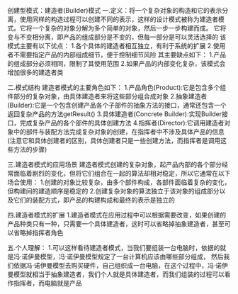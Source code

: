 创建型模式：建造者(Builder)模式
一.定义：将一个复杂对象的构造和它的表示分离，使用同样的构造过程可以创建不同的表示，这样的设计模式被称为建造者模式。它将一个复杂的对象分解为多个简单的对象，然后一步一步构建而成。
它将变与不变相分离，即产品的组成部分是不变的，但每一部分是可以灵活选择的
该模式主要有以下优点：
1.各个具体的建造者相互独立，有利于系统的扩展
2.使用者不需要指定产品的内部组成细节，便于控制细节风险
其主要缺点如下：
1.产品的组成部分必须相同，限制了其使用范围
2.如果产品的内部变化复杂，该模式会增加很多的建造者类

二.模式结构
建造者模式的主要角色如下：
1.产品角色(Product):它是包含多个组件部分的复杂对象，由具体建造者来将这些部分组合成对象
2.抽象建造者(Builder):它是一个包含创建产品各个子部件的抽象方法的接口，通常还包含一个返回复杂产品的方法getResult()
3.具体建造者(Concrete Builder):实现Builder接口，完成复杂产品的各个部件的具体创建方法
4.指挥者(Director):它调用建造者对象中的部件与装配方法完成复杂对象的创建，在指挥者中不涉及具体产品的信息(注意它和具体创建者的区别，具体创建者只是一些创建方法，而指挥者是调用这些方法的步骤)

三.建造者模式的应用场景
建造者模式创建的复杂对象，起产品内部的各个部分经常面临着剧烈的变化，但将它们组合在一起的算法却相对稳定，所以它通常在以下场合使用：
1.创建的对象比较复杂，由多个部件构成，各部件面临着复杂的变化，但构建间的建造顺序是稳定的
2.创建复杂对象的算法独立于该对象的组成部分以及它们的装配方式，即产品的构建构成和最终的表示是独立的

四.建造者模式的扩展
1.建造者模式在应用过程中可以根据需要改变，如果创建的产品种类只有一种，只需要一个具体建造者，这时可以省略掉抽象建造者，甚至可以省略掉指挥者角色

五.个人理解：
1.可以这样看待建造者模式，当我们要组装一台电脑时，依据的就是冯·诺伊曼模型，冯·诺伊曼模型规定了一台计算机应该由哪些部分组成，
然后我们依据冯·诺伊曼模型去购买硬件，自己组织成一台电脑，在这个过程中，冯·诺伊曼模型就相当于抽象建造者，我们个人就是具体建造者，而我们组装的过程可以看作指挥者，而电脑就是产品